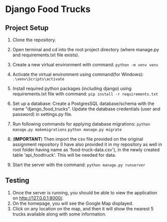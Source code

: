 # Django Food Trucks #

## Project Setup ##

1) Clone the repository.

2) Open terminal and cd into the root project directory (where manage.py and requirements.txt file exists).

3) Create a new virtual environment with command: `python -m venv venv`

4) Activate the virtual environment using command(for Windows): `.\venv\Scripts\activate`

5) Install required python packages (including django) using requirements.txt file with command: `pip install -r requirements.txt`

6) Set up a database: Create a PostgresSQL database/schema with the name "django_food_trucks".
Update the database credentials (user and password) in settings.py file.

7) Run following commands for applying database migrations:
`python manage.py makemigrations`
`python manage.py migrate`

8) (**IMPORTANT**) Then import the csv file provided on the original assignment repository (I have also provided it in my repository as well in root folder having name as 'food-truck-data.csv'), in the newly created table 'api_foodtruck'. This will be needed for data.

9) Start the server with the command: `python manage.py runserver`


## Testing ##

1) Once the server is running, you should be able to view the application on http://127.0.0.1:8000/.
2) On the homepage, you will see the Google Map displayed.
3) Click on any location on the map, and then it will show the nearest 5 trucks available along with some information.


